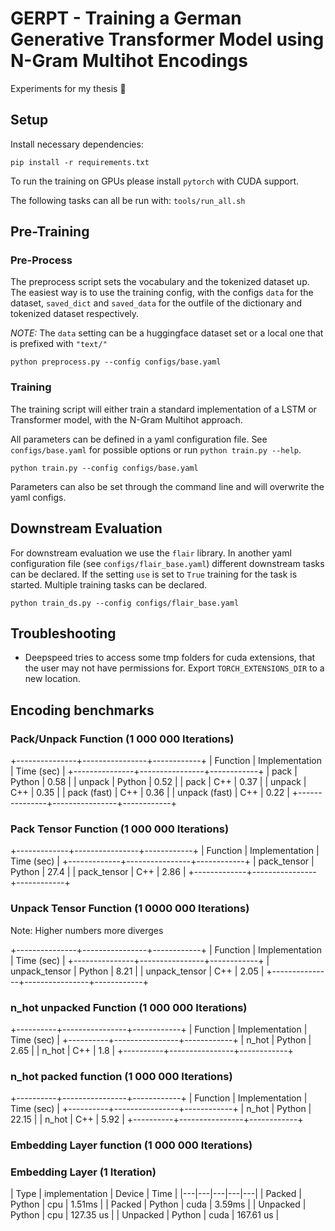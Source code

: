 # GERPT - Training a German Generative Transformer Model using N-Gram Multihot Encodings

Experiments for my thesis 🤗


## Setup


Install necessary dependencies:

```
pip install -r requirements.txt
```

To run the training on GPUs please install `pytorch` with CUDA support.


The following tasks can all be run with: `tools/run_all.sh`

## Pre-Training

### Pre-Process

The preprocess script sets the vocabulary and the tokenized dataset up.
The easiest way is to use the training config, with the configs `data` for the dataset, `saved_dict` and 
`saved_data` for the outfile of the dictionary and tokenized dataset respectively.

*NOTE:* The `data` setting can be a huggingface dataset set or a local one that is prefixed with `"text/"`

```
python preprocess.py --config configs/base.yaml
```


### Training

The training script will either train a standard implementation of a LSTM or Transformer model,
with the N-Gram Multihot approach.

All parameters can be defined in a yaml configuration file. See `configs/base.yaml` for possible
options or run `python train.py --help`.

```
python train.py --config configs/base.yaml
```

Parameters can also be set through the command line and will overwrite the yaml configs.


## Downstream Evaluation

For downstream evaluation we use the `flair` library. In another yaml configuration file (see `configs/flair_base.yaml`) different downstream tasks can be declared. If the setting `use` is set to `True` training for the task is started. Multiple training tasks can be declared.

```
python train_ds.py --config configs/flair_base.yaml
```

## Troubleshooting

* Deepspeed tries to access some tmp folders for cuda extensions, that the user may not have permissions for. Export `TORCH_EXTENSIONS_DIR` to a new location.




## Encoding benchmarks

### Pack/Unpack Function (1 000 000 Iterations)

+---------------+----------------+------------+
|    Function   | Implementation | Time (sec) |
+---------------+----------------+------------+
|      pack     |     Python     |    0.58    |
|     unpack    |     Python     |    0.52    |
|      pack     |      C++       |    0.37    |
|     unpack    |      C++       |    0.35    |
|  pack (fast)  |      C++       |    0.36    |
| unpack (fast) |      C++       |    0.22    |
+---------------+----------------+------------+

### Pack Tensor Function (1 000 000 Iterations)
+-------------+----------------+------------+
|   Function  | Implementation | Time (sec) |
+-------------+----------------+------------+
| pack_tensor |     Python     |    27.4    |
| pack_tensor |      C++       |    2.86    |
+-------------+----------------+------------+

### Unpack Tensor Function (1 0000 000 Iterations)

Note: Higher numbers more diverges

+---------------+----------------+------------+
|    Function   | Implementation | Time (sec) |
+---------------+----------------+------------+
| unpack_tensor |     Python     |    8.21    |
| unpack_tensor |      C++       |    2.05    |
+---------------+----------------+------------+

### n_hot unpacked Function (1 000 000 Iterations)

+----------+----------------+------------+
| Function | Implementation | Time (sec) |
+----------+----------------+------------+
|  n_hot   |     Python     |    2.65    |
|  n_hot   |      C++       |    1.8     |
+----------+----------------+------------+

### n_hot packed function (1 000 000 Iterations)

+----------+----------------+------------+
| Function | Implementation | Time (sec) |
+----------+----------------+------------+
|  n_hot   |     Python     |   22.15    |
|  n_hot   |      C++       |    5.92    |
+----------+----------------+------------+

### Embedding Layer function (1 000 000 Iterations)






### Embedding Layer (1 Iteration)

| Type | implementation | Device  | Time  |
|---|---|---|---|---|
| Packed  | Python | cpu | 1.51ms  |
| Packed  | Python | cuda | 3.59ms  | 
| Unpacked  | Python | cpu | 127.35 us  |
| Unpacked  | Python | cuda | 167.61 us  |




